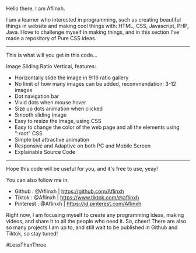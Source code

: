 Hello there, I am Aflinxh.

I am a learner who interested in programming, such as creating beautiful things in website and making cool things with: HTML, CSS, Javascript, PHP, Java.
I love to challenge myself in making things, and in this section I've made a repository of Pure CSS ideas.

---

This is what will you get in this code...

Image Sliding Ratio Vertical, features:

- Horizontally slide the image in 9:16 ratio gallery
- No limit of how many images can be added, recommendation: 3-12 images
- Dot navigation bar
- Vivid dots when mouse hover
- Size up dots animation when clicked
- Smooth sliding image
- Easy to resize the image, using CSS
- Easy to change the color of the web page and all the elements using ":root" CSS
- Simple but attractive animation
- Responsive and Adaptive on both PC and Mobile Screen
- Explainable Source Code

---

Hope this code will be useful for you, and it's free to use, yeay!

You can also follow me in:

- Github : @Aflinxh | https://github.com/Aflinxh
- Tiktok : @Aflinxh | https://www.tiktok.com/@aflinxh
- Pinterest : @Aflinxh | https://id.pinterest.com/Aflinxh

Right now, I am focusing myself to create any programming ideas, making videos, and share it to all the people who need it. So, cheer!
There are also so many projects I am up to, and still wait to be published in Github and Tiktok, so stay tuned!

#LessThanThree
